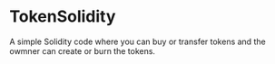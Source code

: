 # TokenSolidity

A simple Solidity code where you can buy or transfer tokens and the owmner can create or burn the tokens.
